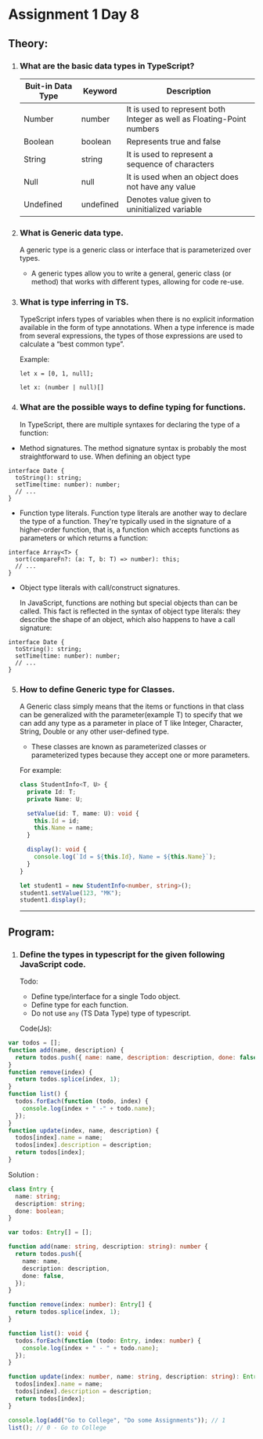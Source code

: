# Assignment 1 Day 8

## Theory:

1. ### What are the basic data types in TypeScript?
   | Buit-in Data Type | Keyword   | Description                                                            |
   | ----------------- | --------- | ---------------------------------------------------------------------- |
   | Number            | number    | It is used to represent both Integer as well as Floating-Point numbers |
   | Boolean           | boolean   | Represents true and false                                              |
   | String            | string    | It is used to represent a sequence of characters                       |
   | Null              | null      | It is used when an object does not have any value                      |
   | Undefined         | undefined | Denotes value given to uninitialized variable                          |
2. ### What is Generic data type.

   A generic type is a generic class or interface that is parameterized over types.

   - A generic types allow you to write a general, generic class (or method) that works with different types, allowing for code re-use.

3. ### What is type inferring in TS.

   TypeScript infers types of variables when there is no explicit information available in the form of type annotations.
   When a type inference is made from several expressions, the types of those expressions are used to calculate a “best common type”.

   Example:

   ```
   let x = [0, 1, null];

   let x: (number | null)[]
   ```

4. ### What are the possible ways to define typing for functions.

   In TypeScript, there are multiple syntaxes for declaring the type of a function:

- Method signatures.
  The method signature syntax is probably the most straightforward to use. When defining an object type

```
interface Date {
  toString(): string;
  setTime(time: number): number;
  // ...
}
```

- Function type literals.
  Function type literals are another way to declare the type of a function. They're typically used in the signature of a higher-order function, that is, a function which accepts functions as parameters or which returns a function:

```
interface Array<T> {
  sort(compareFn?: (a: T, b: T) => number): this;
  // ...
}
```

- Object type literals with call/construct signatures.

  In JavaScript, functions are nothing but special objects than can be called. This fact is reflected in the syntax of object type literals: they describe the shape of an object, which also happens to have a call signature:

```
interface Date {
  toString(): string;
  setTime(time: number): number;
  // ...
}
```

5. ### How to define Generic type for Classes.

   A Generic class simply means that the items or functions in that class can be generalized with the parameter(example T) to specify that we can add any type as a parameter in place of T like Integer, Character, String, Double or any other user-defined type.

   - These classes are known as parameterized classes or parameterized types because they accept one or more parameters.

   For example:

   ```ts
   class StudentInfo<T, U> {
     private Id: T;
     private Name: U;

     setValue(id: T, mame: U): void {
       this.Id = id;
       this.Name = name;
     }

     display(): void {
       console.log(`Id = ${this.Id}, Name = ${this.Name}`);
     }
   }

   let student1 = new StudentInfo<number, string>();
   student1.setValue(123, "MK");
   student1.display();
   ```

    <hr>

## Program:

1. ### Define the types in typescript for the given following JavaScript code.

   Todo:

   - Define type/interface for a single Todo object.
   - Define type for each function.
   - Do not use `any` (TS Data Type) type of typescript.

   Code(Js):

```js
var todos = [];
function add(name, description) {
  return todos.push({ name: name, description: description, done: false });
}
function remove(index) {
  return todos.splice(index, 1);
}
function list() {
  todos.forEach(function (todo, index) {
    console.log(index + " -" + todo.name);
  });
}
function update(index, name, description) {
  todos[index].name = name;
  todos[index].description = description;
  return todos[index];
}
```

Solution :

```ts
class Entry {
  name: string;
  description: string;
  done: boolean;
}

var todos: Entry[] = [];

function add(name: string, description: string): number {
  return todos.push({
    name: name,
    description: description,
    done: false,
  });
}

function remove(index: number): Entry[] {
  return todos.splice(index, 1);
}

function list(): void {
  todos.forEach(function (todo: Entry, index: number) {
    console.log(index + " - " + todo.name);
  });
}

function update(index: number, name: string, description: string): Entry {
  todos[index].name = name;
  todos[index].description = description;
  return todos[index];
}

console.log(add("Go to College", "Do some Assignments")); // 1
list(); // 0 - Go to College
```

